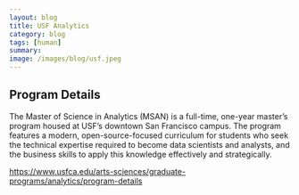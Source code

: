 ```yaml
---
layout: blog
title: USF Analytics
category: blog
tags: [human]  
summary: 
image: /images/blog/usf.jpeg
---
```


## Program Details

The Master of Science in Analytics (MSAN) is a full-time, one-year master’s program housed at USF’s downtown San Francisco campus. The program features a modern, open-source-focused curriculum for students who seek the technical expertise required to become data scientists and analysts, and the business skills to apply this knowledge effectively and strategically.

https://www.usfca.edu/arts-sciences/graduate-programs/analytics/program-details
